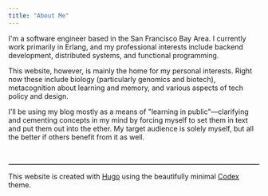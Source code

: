 ```yaml
---
title: "About Me"
---
```


I'm a software engineer based in the San Francisco Bay Area. I currently work primarily in Erlang, and my professional
interests include backend development, distributed systems, and functional programming.

This website, however, is mainly the home for my personal interests. Right now these include biology (particularly
genomics and biotech), metacognition about learning and memory, and various aspects of tech policy and design.

I'll be using my blog mostly as a means of "learning in public"&mdash;clarifying and cementing concepts in my mind by
forcing myself to set them in text and put them out into the ether. My target audience is solely myself, but all the
better if others benefit from it as well.

<br>
<hr style="border: 1px solid lightgrey">

This website is created with [Hugo](https://gohugo.io) using the beautifully minimal [Codex](https://themes.gohugo.io/hugo-theme-codex)
theme.
